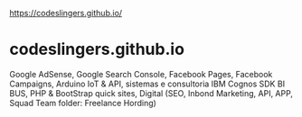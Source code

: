 https://codeslingers.github.io/

# codeslingers.github.io
Google AdSense, Google Search Console, Facebook Pages, Facebook Campaigns, Arduino IoT &amp; API, sistemas e consultoria IBM Cognos SDK BI BUS, PHP &amp; BootStrap quick sites, Digital (SEO, Inbond Marketing, API, APP, Squad Team folder: Freelance Hording)
